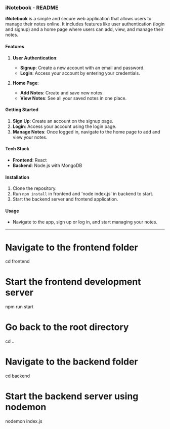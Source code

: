 ### iNotebook - README

**iNotebook** is a simple and secure web application that allows users to manage their notes online. It includes features like user authentication (login and signup) and a home page where users can add, view, and manage their notes.

#### Features

1. **User Authentication**:
   - **Signup**: Create a new account with an email and password.
   - **Login**: Access your account by entering your credentials.

2. **Home Page**:
   - **Add Notes**: Create and save new notes.
   - **View Notes**: See all your saved notes in one place.

#### Getting Started

1. **Sign Up**: Create an account on the signup page.
2. **Login**: Access your account using the login page.
3. **Manage Notes**: Once logged in, navigate to the home page to add and view your notes.

#### Tech Stack

- **Frontend**: React
- **Backend**: Node.js with MongoDB

#### Installation

1. Clone the repository.
2. Run `npm install` in frontend and 'node index.js' in backend to start.
3. Start the backend server and frontend application.

#### Usage

- Navigate to the app, sign up or log in, and start managing your notes.

---
# Navigate to the frontend folder
cd frontend

# Start the frontend development server
npm run start

# Go back to the root directory
cd ..

# Navigate to the backend folder
cd backend

# Start the backend server using nodemon
nodemon index.js

